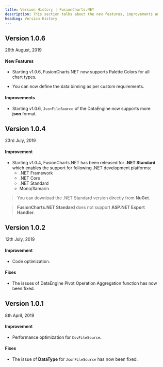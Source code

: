 ```yaml
---
title: Version History | FusionCharts.NET
description: This section talks about the new features, improvements and fixes for v1.0.1.
heading: Version History
---
```


<h2 class="sub-heading">Version 1.0.6</h2>

<p class="release-date">26th August, 2019</p>

<h4 class="sub-heading">New Features</h4>

- Starting v1.0.6, FusionCharts.NET now supports Palette Colors for all chart types.

- You can now define the data binning as per custom requirements.

<h4>Improvements</h4>

- Starting v1.0.6, `JsonFileSource` of the DataEngine now supports more **json** format.

<h2 class="sub-heading">Version 1.0.4</h2>

<p class="release-date">23rd July, 2019</p>

<h4 class="sub-heading">Improvement</h4>

- Starting v1.0.4, FusionCharts.NET has been released for **.NET Standard** which enables the support for following .NET development platforms:
  - .NET Framework
  - .NET Core
  - .NET Standard
  - Mono/Xamarin

> You can download the .NET Standard version directly from **NuGet**.

> **FusionCharts.NET Standard** does not support **ASP.NET Export Handler**.

<h2 class="sub-heading">Version 1.0.2</h2>

<p class="release-date">12th July, 2019</p>

<h4 class="sub-heading">Improvement</h4>

- Code optimization.

<h4>Fixes</h4>

- The issues of DataEngine Pivot Operation Aggregation function has now been fixed.

<h2 class="sub-heading">Version 1.0.1</h2>

<p class="release-date">8th April, 2019</p>

<h4 class="sub-heading">Improvement</h4>

- Performance optimization for `CsvFileSource`.

<h4>Fixes</h4>

- The issue of **DataType** for `JsonFileSource` has now been fixed.
